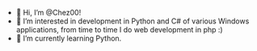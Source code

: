 - 👋 Hi, I’m @Chez00!
- 👀 I’m interested in development in Python and C# of various Windows applications, from time to time I do web development in php :)
- 🌱 I’m currently learning Python.

<!---
Chez00/Chez00 is a ✨ special ✨ repository because its `README.md` (this file) appears on your GitHub profile.
You can click the Preview link to take a look at your changes.
--->
